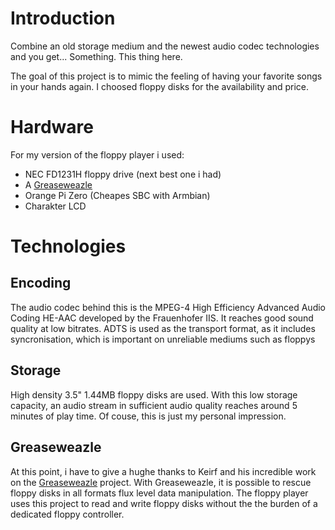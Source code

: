 # Introduction
Combine an old storage medium and the newest audio codec technologies and you get... Something. This thing here. 

The goal of this project is to mimic the feeling of having your favorite songs in your hands again. 
I choosed floppy disks for the availability and price.

# Hardware
For my version of the floppy player i used:
- NEC FD1231H floppy drive (next best one i had)
- A [Greaseweazle](https://github.com/keirf/Greaseweazle)
- Orange Pi Zero (Cheapes SBC with Armbian)
- Charakter LCD

# Technologies
## Encoding 
The audio codec behind this is  the MPEG-4 High Efficiency Advanced Audio Coding HE-AAC developed by the Frauenhofer IIS. It reaches good sound quality at low bitrates. 
ADTS is used as the transport format, as it includes syncronisation, which is important on unreliable mediums such as floppys

## Storage
High density 3.5" 1.44MB floppy disks are used. With this low storage capacity, an audio stream in sufficient audio quality reaches around 5 minutes of play time.
Of couse, this is just my personal impression.

## Greaseweazle
At this point, i have to give a hughe thanks to Keirf and his incredible work on the [Greaseweazle](https://github.com/keirf/Greaseweazle) project. 
With Greaseweazle, it is possible to rescue floppy disks in all formats flux level data manipulation. 
The floppy player uses this project to read and write floppy disks without the the burden of a dedicated floppy controller.
